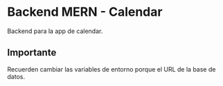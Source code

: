 # Backend MERN - Calendar

Backend para la app de calendar.


## Importante
Recuerden cambiar las variables de entorno porque el URL de la base de datos.
